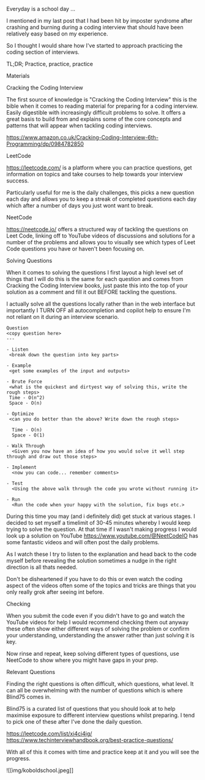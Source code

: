 
Everyday is a school day ...

I mentioned in my last post that I had been hit by imposter syndrome after crashing and burning during a coding interview that should have been relatively easy based on my experience.

So I thought I would share how I've started to approach practicing the coding section of interviews.

TL;DR; Practice, practice, practice

Materials

Cracking the Coding Interview

The first source of knowledge is "Cracking the Coding Interview" this is the bible when it comes to reading material for preparing for a coding interview. Easily digestible with increasingly difficult problems to solve.
It offers a great basis to build from and explains some of the core concepts and patterns that will appear when tackling coding interviews.

https://www.amazon.co.uk/Cracking-Coding-Interview-6th-Programming/dp/0984782850

LeetCode

https://leetcode.com/ is a platform where you can practice questions, get information on topics and take courses to help towards your interview success.

Particularly useful for me is the daily challenges, this picks a new question each day and allows you to keep a streak of completed questions each day which after a number of days you just wont want to break.

NeetCode

https://neetcode.io/ offers a structured way of tackling the questions on Leet Code, linking off to YouTube videos of discussions and solutions for a number of the problems and allows you to visually see which types of Leet Code questions you have or haven't been focusing on.

Solving Questions

When it comes to solving the questions I first layout a high level set of things that I will do this is the same for each question and comes from Cracking the Coding Interview books, just paste this into the top of your solution as a comment and fill it out BEFORE tackling the questions.

I actually solve all the questions locally rather than in the web interface but importantly I TURN OFF all autocompletion and copilot help to ensure I'm not reliant on it during an interview scenario. 

```
Question
<copy question here>
---

- Listen
 <break down the question into key parts>
 
- Example
 <get some examples of the input and outputs>
 
- Brute Force
 <what is the quickest and dirtyest way of solving this, write the rough steps>
 Time - O(n^2)
 Space - O(n)
 
- Optimize
 <can you do better than the above? Write down the rough steps>

  Time - O(n)
  Space - O(1)

- Walk Through
  <Given you now have an idea of how you would solve it well step through and draw out those steps>

- Implement
  <now you can code... remember comments>

- Test
  <Using the above walk through the code you wrote without running it>

- Run
  <Run the code when your happy with the solution, fix bugs etc.>

```


During this time you may (and i definitely did) get stuck at various stages. I decided to set myself a timelimit of 30-45 minutes whereby I would keep trying to solve the question. At that time if I wasn't making progress I would look up a solution on YouTube https://www.youtube.com/@NeetCodeIO has some fantastic videos and will often post the daily problems.

As I watch these I try to listen to the explanation and head back to the code myself before revealing the solution sometimes a nudge in the right direction is all thats needed. 

Don't be disheartened if you have to do this or even watch the coding aspect of the videos often some of the topics and tricks are things that you only really grok after seeing int before.

Checking

When you submit the code even if you didn't have to go and watch the YouTube videos for help I would recommend checking them out anyway these often show either different ways of solving the problem or confirm your understanding, understanding the answer rather than just solving it is key.

Now rinse and repeat, keep solving different types of questions, use NeetCode to show where you might have gaps in your prep.

Relevant Questions

Finding the right questions is often difficult, which questions, what level. It can all be overwhelming with the number of questions which is where Blind75 comes in.

Blind75 is a curated list of questions that you should look at to help maximise exposure to different interview questions whilst preparing. I tend to pick one of these after I've done the daily question.

https://leetcode.com/list/xi4ci4ig/
https://www.techinterviewhandbook.org/best-practice-questions/


With all of this it comes with time and practice keep at it and you will see the progress.


![[img/koboldschool.jpeg]]